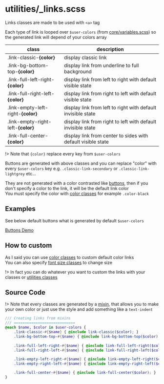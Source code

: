 # utilities/_links.scss

Links classes are made to be used with `<a>` tag  

Each type of link is looped over `$user-colors` (from [core/variables.scss](guide/core/variables)) so the generated link will depend of your colors array

| class                              | description                                                  |
| ---------------------------------- | ------------------------------------------------------------ |
| .link-classic-**{color}**          | display classic link                                         |
| .link-bg-bottom-top-**{color}**    | display link from underline to full background               |
| .link-full-left-right-**{color}**  | display link from left to right with default visible state   |
| .link-full-right-left-**{color}**  | display link from right to left with default visible state   |
| .link-empty-left-right-**{color}** | display link from left to right with default invisible state |
| .link-empty-right-left-**{color}** | display link from right to left with default invisible state |
| .link-full-center-**{color}**      | display link from center to sides with default visible state |

!> Note that `{color}` replace every key from `$user-colors`

Buttons are generated with above classes and you can replace "color" with every `$user-colors` key e.g. `.classic-link-secondary` or `.classic-link-lightgrey` etc...

They are not generated with a color contrasted like [buttons](guide/utilities/buttons), then if you don't specify a color to the link, it will be the default link color  
You must specify the color with [color classes](guide/utilities/colors) for example `.color-black`

## Examples

See below default buttons what is generated by default `$user-colors`

[Buttons Demo](https://codepen.io/ThPrGanesha/full/qBZzrwa ':include :type=iframe width=100% height=800px')

## How to custom

As I said you can use [color classes](guide/utilities/colors) to custom default color links  
You can also specify [font size classes](guide/utilities/colors/text) to change size  

!> In fact you can do whatever you want to custom the links with your classes or [utilities classes](guide/utilities)

## Source Code

!> Note that every classes are generated by a [mixin](guide/mixins/links), that allows you to make your own color or just use the style and add something like a `text-indent`

```scss
/// Creating links from mixins
/// ============================
@each $name, $color in $user-colors {
	.link-classic-#{$name} { @include link-classic($color); }
	.link-bg-bottom-top-#{$name} { @include link-bg-bottom-top($color); }
	
	.link-full-left-right-#{$name} { @include link-full-left-right($color); }
	.link-full-right-left-#{$name} { @include link-full-right-left($color); }
	
	.link-empty-left-right-#{$name} { @include link-empty-left-right($color); }
	.link-empty-right-left-#{$name} { @include link-empty-right-left($color); }

	.link-full-center-#{$name} { @include link-full-center($color); }
}
```